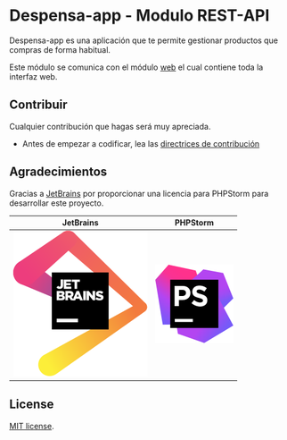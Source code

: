# Despensa-app - Modulo REST-API

Despensa-app es una aplicación que te permite gestionar productos que compras de forma habitual.

Este módulo se comunica con el módulo [web](https://github.com/despensa-app/web) el cual contiene toda la interfaz web.

## Contribuir

Cualquier contribución que hagas será muy apreciada.

- Antes de empezar a codificar, lea las [directrices de contribución](CONTRIBUTING.md)

## Agradecimientos

Gracias a [JetBrains](https://www.jetbrains.com/?from=SoftN%20CMS) por proporcionar una licencia para PHPStorm para
desarrollar este proyecto.

| JetBrains  | PHPStorm |
| ------------- | ------------- |
| ![jetbrains](https://github.com/despensa-app/rest-api/blob/master/img/jetbrains.svg "jetbrains") | ![phpstorm](https://github.com/despensa-app/rest-api/blob/master/img/phpstorm.svg "phpstorm") |

## License

[MIT license](https://opensource.org/licenses/MIT).

